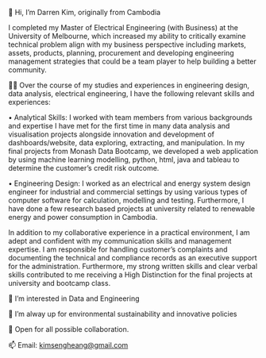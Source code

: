 👋 Hi, I’m Darren Kim, originally from Cambodia

I completed my Master of Electrical Engineering (with Business) at the University of Melbourne, which increased my ability to critically examine technical 
problem align with my business perspective including markets, assets, products, planning, procurement and developing engineering management strategies that 
could be a team player to help building a better community.

👨‍💻  Over the course of my studies and experiences in engineering design, data analysis, electrical engineering, I have the following relevant skills and experiences:

• Analytical Skills:  I worked with team members from various backgrounds and expertise I have met for the first time in many data analysis and visualisation 
                      projects alongside innovation and development of dashboards/website, data exploring, extracting, and manipulation. In my final projects 
                      from Monash Data Bootcamp, we developed a web application by using machine learning modelling, python, html, java and tableau to determine 
                      the customer’s credit risk outcome.
                      
• Engineering Design: I worked as an electrical and energy system design engineer for industrial and commercial settings by using various types of computer 
                      software for calculation, modelling and testing. Furthermore, I have done a few research based projects at university related to renewable 
                      energy and power consumption in Cambodia.
                      
In addition to my collaborative experience in a practical environment, I am adept and confident with my communication skills and management expertise. 
I am responsible for handling customer’s complaints and documenting the technical and compliance records as an executive support for the administration. 
Furthermore, my strong written skills and clear verbal skills contributed to me receiving a High Distinction for the final projects at university and bootcamp 
class.

👀 I’m interested in Data and Engineering

🌱 I’m alway up for environmental sustainability and innovative policies

💞️ Open for all possible collaboration.

📫 Email: kimsengheang@gmail.com
